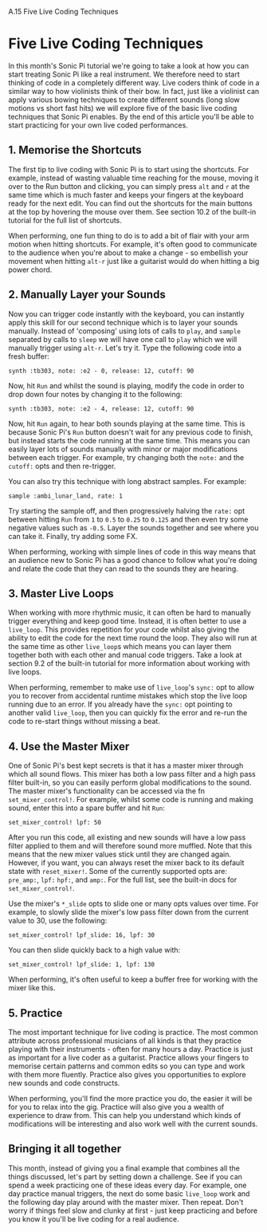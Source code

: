 A.15 Five Live Coding Techniques

# Five Live Coding Techniques

In this month's Sonic Pi tutorial we're going to take a look at how you
can start treating Sonic Pi like a real instrument. We therefore need to
start thinking of code in a completely different way. Live coders think
of code in a similar way to how violinists think of their bow. In fact,
just like a violinist can apply various bowing techniques to create
different sounds (long slow motions vs short fast hits) we will explore
five of the basic live coding techniques that Sonic Pi enables. By the
end of this article you'll be able to start practicing for your own live
coded performances.

## 1. Memorise the Shortcuts

The first tip to live coding with Sonic Pi is to start using the
shortcuts. For example, instead of wasting valuable time reaching for
the mouse, moving it over to the Run button and clicking, you can simply
press `alt` and `r` at the same time which is much faster and keeps your
fingers at the keyboard ready for the next edit. You can find out the
shortcuts for the main buttons at the top by hovering the mouse
over them. See section 10.2 of the built-in tutorial for the full list of
shortcuts.

When performing, one fun thing to do is to add a bit of flair with your
arm motion when hitting shortcuts. For example, it's often good to
communicate to the audience when you're about to make a change - so
embellish your movement when hitting `alt-r` just like a guitarist would
do when hitting a big power chord.

## 2. Manually Layer your Sounds

Now you can trigger code instantly with the keyboard, you can instantly
apply this skill for our second technique which is to layer your sounds
manually. Instead of 'composing' using lots of calls to `play`, and
`sample` separated by calls to `sleep` we will have one call to `play`
which we will manually trigger using `alt-r`. Let's try it. Type the
following code into a fresh buffer:

```
synth :tb303, note: :e2 - 0, release: 12, cutoff: 90

```

Now, hit `Run` and whilst the sound is playing, modify the code in order
to drop down four notes by changing it to the following:


```
synth :tb303, note: :e2 - 4, release: 12, cutoff: 90

```

Now, hit `Run` again, to hear both sounds playing at the same time. This
is because Sonic Pi's `Run` button doesn't wait for any previous code to
finish, but instead starts the code running at the same time. This means
you can easily layer lots of sounds manually with minor or major
modifications between each trigger. For example, try changing both the
`note:` and the `cutoff:` opts and then re-trigger.


You can also try this technique with long abstract samples. For example:

```
sample :ambi_lunar_land, rate: 1
```

Try starting the sample off, and then progressively halving the `rate:`
opt between hitting `Run` from `1` to `0.5` to `0.25` to `0.125` and then
even try some negative values such as `-0.5`. Layer the sounds together
and see where you can take it. Finally, try adding some FX.

When performing, working with simple lines of code in this way means
that an audience new to Sonic Pi has a good chance to follow what you're
doing and relate the code that they can read to the sounds they are
hearing.


## 3. Master Live Loops

When working with more rhythmic music, it can often be hard to manually
trigger everything and keep good time. Instead, it is often better to
use a `live_loop`. This provides repetition for your code whilst also
giving the ability to edit the code for the next time round the
loop. They also will run at the same time as other `live_loop`s which
means you can layer them together both with each other and manual code
triggers. Take a look at section 9.2 of the built-in tutorial for more
information about working with live loops.

When performing, remember to make use of `live_loop`'s `sync:` opt to
allow you to recover from accidental runtime mistakes which stop the
live loop running due to an error. If you already have the `sync:` opt
pointing to another valid `live_loop`, then you can quickly fix the
error and re-run the code to re-start things without missing a beat.

## 4. Use the Master Mixer

One of Sonic Pi's best kept secrets is that it has a master mixer
through which all sound flows. This mixer has both a low pass filter and
a high pass filter built-in, so you can easily perform global
modifications to the sound. The master mixer's functionality can be
accessed via the fn `set_mixer_control!`. For example, whilst some code
is running and making sound, enter this into a spare buffer and hit
`Run`:

`
set_mixer_control! lpf: 50
`

After you run this code, all existing and new sounds will have a low
pass filter applied to them and will therefore sound more muffled. Note
that this means that the new mixer values stick until they are changed
again. However, if you want, you can always reset the mixer back to its
default state with `reset_mixer!`. Some of the currently supported opts
are: `pre_amp:`, `lpf:` `hpf:`, and `amp:`. For the full list, see the
built-in docs for `set_mixer_control!`.

Use the mixer's `*_slide` opts to slide one or many opts values over
time. For example, to slowly slide the mixer's low pass filter down from
the current value to 30, use the following:

```
set_mixer_control! lpf_slide: 16, lpf: 30
```

You can then slide quickly back to a high value with:

```
set_mixer_control! lpf_slide: 1, lpf: 130
```

When performing, it's often useful to keep a buffer free for working
with the mixer like this.

## 5. Practice

The most important technique for live coding is practice. The most
common attribute across professional musicians of all kinds is that they
practice playing with their instruments - often for many hours a
day. Practice is just as important for a live coder as a
guitarist. Practice allows your fingers to memorise certain patterns and
common edits so you can type and work with them more fluently. Practice
also gives you opportunities to explore new sounds and code constructs.

When performing, you'll find the more practice you do, the easier it
will be for you to relax into the gig. Practice will also give you a
wealth of experience to draw from. This can help you understand which
kinds of modifications will be interesting and also work well with the
current sounds.

## Bringing it all together

This month, instead of giving you a final example that combines all the
things discussed, let's part by setting down a challenge. See if you can
spend a week practicing one of these ideas every day. For example, one
day practice manual triggers, the next do some basic `live_loop` work
and the following day play around with the master mixer. Then
repeat. Don't worry if things feel slow and clunky at first - just keep
practicing and before you know it you'll be live coding for a real
audience.
